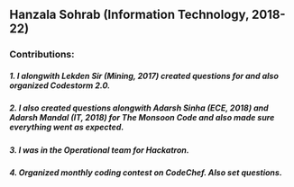 
## Hanzala Sohrab (Information Technology, 2018-22)

### Contributions:
##### 1. I alongwith Lekden Sir (Mining, 2017) created questions for and also organized Codestorm 2.0.
##### 2. I also created questions alongwith Adarsh Sinha (ECE, 2018) and Adarsh Mandal (IT, 2018) for The Monsoon Code and also made sure everything went as expected.
##### 3. I was in the Operational team for Hackatron.
##### 4. Organized monthly coding contest on CodeChef. Also set questions.
